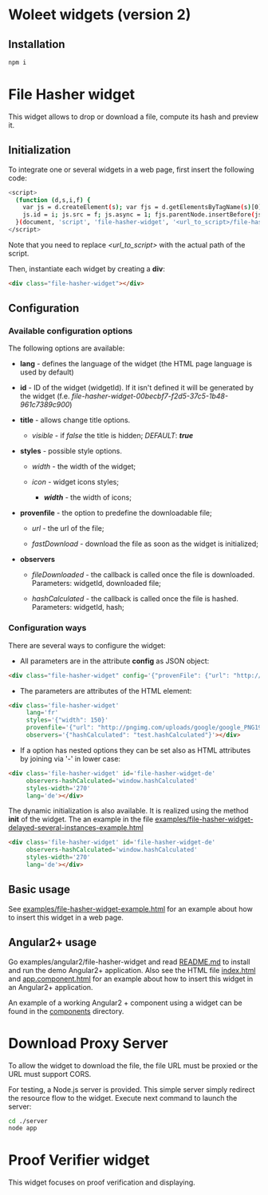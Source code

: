 # Woleet widgets (version 2)

## Installation

```bash
npm i
```

# File Hasher widget

This widget allows to drop or download a file, compute its hash and preview it.

## Initialization

To integrate one or several widgets in a web page, first insert the following code:

```bash
<script>
  (function (d,s,i,f) {
    var js = d.createElement(s); var fjs = d.getElementsByTagName(s)[0];
    js.id = i; js.src = f; js.async = 1; fjs.parentNode.insertBefore(js, fjs);
  }(document, 'script', 'file-hasher-widget', '<url_to_script>/file-hasher-widget.js'));
</script>
```

Note that you need to replace *<url_to_script>* with the actual path of the script.

Then, instantiate each widget by creating a <b>div</b>:

```html
<div class="file-hasher-widget"></div>
```

## Configuration

### Available configuration options

The following options are available:

* __lang__ - defines the language of the widget (the HTML page language is used by default)

* __id__ - ID of the widget (widgetId). If it isn't defined it will be generated by the widget (f.e. _file-hasher-widget-00becbf7-f2d5-37c5-1b48-961c7389c900_)

* __title__ - allows change title options.
    
    * _visible_ - if *false* the title is hidden; _DEFAULT_: ___true___

* __styles__ - possible style options.
    
    * _width_ - the width of the widget;
    
    * _icon_ - widget icons styles;
    
        * ___width___ - the width of icons;
    
* __provenfile__ - the option to predefine the downloadable file;
    
    * _url_ - the url of the file;
    
    * _fastDownload_ - download the file as soon as the widget is initialized;

* __observers__
    
    * _fileDownloaded_ - the callback is called once  the file is downloaded. Parameters: widgetId, downloaded file;
    
    * _hashCalculated_ - the callback is called once  the file is hashed. Parameters: widgetId, hash;

### Configuration ways

There are several ways to configure the widget:

* All parameters are in the attribute <b>config</b> as JSON object:

```html
<div class="file-hasher-widget" config='{"provenFile": {"url": "http://pngimg.com/uploads/google/google_PNG19644.png"}, "styles": {"width": 250}, "observers": {"hashCalculated": "hashCalculated", "fileDownloaded": "fileDownloadedObserver"}}'></div>
```
* The parameters are attributes of the HTML element:

```html
<div class='file-hasher-widget'
     lang='fr'
     styles='{"width": 150}'
     provenfile='{"url": "http://pngimg.com/uploads/google/google_PNG19634.png", "fastDownload": true}'
     observers='{"hashCalculated": "test.hashCalculated"}'></div>
 ```
* If a option has nested options they can be set also as HTML attributes by joining via '-' in lower case:

```html
<div class='file-hasher-widget' id='file-hasher-widget-de'
     observers-hashCalculated='window.hashCalculated'
     styles-width='270'
     lang='de'></div>
```

The dynamic initialization is also available. It is realized using the method __init__ of the widget. The an example in the file [examples/file-hasher-widget-delayed-several-instances-example.html](examples/file-hasher-widget-delayed-several-instances-example.html)

```html
<div class='file-hasher-widget' id='file-hasher-widget-de'
     observers-hashCalculated='window.hashCalculated'
     styles-width='270'
     lang='de'></div>
```

## Basic usage

See [examples/file-hasher-widget-example.html](examples/file-hasher-widget-example.html) for an example about how to insert this widget in a web page.

## Angular2+ usage

Go examples/angular2/file-hasher-widget and read [README.md](examples/angular2/file-hasher-widget/README.md) to install and run the demo Angular2+ application.
Also see the HTML file [index.html](examples/angular2/file-hasher-widget/src/index.html) and [app.component.html](examples/angular2/file-hasher-widget/src/app/app.component.html)
for an example about how to insert this widget in an Angular2+ application.

An example of a working Angular2 + component using a widget can be found in the [components](examples/angular2/file-hasher-widget/src/app/components) directory.

# Download Proxy Server

To allow the widget to download the file, the file URL must be proxied or the URL must support CORS.

For testing, a Node.js server is provided. This simple server simply redirect the resource flow to the widget.
Execute next command to launch the server:

```bash
cd ./server
node app
```

# Proof Verifier widget

This widget focuses on proof verification and displaying.
